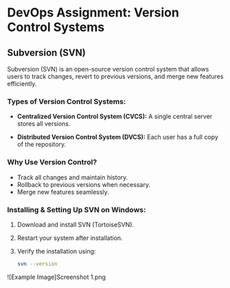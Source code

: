 # DevOps Assignment: Version Control Systems
## Subversion (SVN)
Subversion (SVN) is an open-source version control system that allows users to track changes, revert to previous versions, and merge new features efficiently.
### Types of Version Control Systems:
  - **Centralized Version Control System (CVCS):** A single central server stores all versions.

  - **Distributed Version Control System (DVCS):** Each user has a full copy of the repository.
### Why Use Version Control?
 - Track all changes and maintain history.
 - Rollback to previous versions when necessary.
 - Merge new features seamlessly.
 ### Installing & Setting Up SVN on Windows:
1. Download and install SVN (TortoiseSVN).
2. Restart your system after installation.
3. Verify the installation using:
   
   ```sh
   svn --version
   ```
![Example Image]Screenshot 1.png
